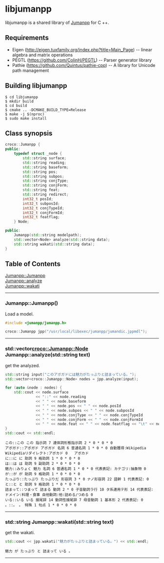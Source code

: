 # libjumanpp

libjumanpp is a shared library of [Jumanpp](https://github.com/ku-nlp/jumanpp) for C ++.


## Requirements

* Eigen (http://eigen.tuxfamily.org/index.php?title=Main_Page) -- linear algebra and matrix operations
* PEGTL (https://github.com/ColinH/PEGTL) -- Parser generator library
* Pathie (https://github.com/Quintus/pathie-cpp) -- A library for Unicode path management

## Building libjumanpp

```
$ cd libjumanpp
$ mkdir build
$ cd build
$ cmake .. -DCMAKE_BUILD_TYPE=Release
$ make -j $(nproc)
$ sudo make install
```

## Class synopsis

```c++
croco::Jumanpp {
public:
    typedef struct _node {
        std::string surface;
        std::string reading;
        std::string baseform;
        std::string pos;
        std::string subpos;
        std::string conjType;
        std::string conjForm;
        std::string feat;
        std::string redirect;
        int32_t posId;
        int32_t subposId;
        int32_t conjTypeId;
        int32_t conjFormId;
        int32_t featflag;
    } Node;

public:
    Jumanpp(std::string modelpath);
    std::vector<Node> analyze(std::string data);
    std::string wakati(std::string data);
}
```

## Table of Contents

[Jumanpp::Jumanpp](#__construct)  
[Jumanpp::analyze](#analyze)  
[Jumanpp::wakati](#wakati)  

-----

### <a name="__construct">Jumanpp::Jumanpp()

Load a model.

```c++
#include <jumanpp/jumanpp.h>

croco::Jumanpp jpp("/usr/local/libexec/jumanpp/jumandic.jppmdl");
```

-----

### <a name="analyze">std::vector<croco::Jumanpp::Node> Jumanpp::analyze(std::string text)

get the analyzed.

```c++
std::string input("このアボガドには魅力がたっぷりと詰まっている。");
std::vector<croco::Jumanpp::Node> nodes = jpp.analyze(input);

for (auto &node : nodes) {
    std::cout << node.surface
              << "::" << node.reading
              << " " << node.baseform
              << " " << node.pos << " " << node.posId
              << " " << node.subpos << " " << node.subposId
              << " " << node.conjType << " " << node.conjTypeId
              << " " << node.conjForm << " " << node.conjFormId
              << " " << node.feat << " " << node.featflag << "\t" << node.redirect << "\n";
}
std::cout << std::endl;
```
```
この::この この 指示詞 7 連体詞形態指示詞 2 * 0 * 0 * 0	
アボガド::アボガド アボガド 名詞 6 普通名詞 1 * 0 * 0 自動獲得:Wikipedia Wikipediaリダイレクト:アボカド 0	アボカド
に::に に 助詞 9 格助詞 1 * 0 * 0 * 0	
は::は は 助詞 9 副助詞 2 * 0 * 0 * 0	
魅力::みりょく 魅力 名詞 6 普通名詞 1 * 0 * 0 代表表記: カテゴリ:抽象物 0	
が::が が 助詞 9 格助詞 1 * 0 * 0 * 0	
たっぷり::たっぷり たっぷりだ 形容詞 3 * 0 ナノ形容詞 22 語幹 1 代表表記: 0	
と::と と 助詞 9 格助詞 1 * 0 * 0 * 0	
詰まって::つまって 詰まる 動詞 2 * 0 子音動詞ラ行 10 タ系連用テ形 14 代表表記: ドメイン:料理・食事 自他動詞:他:詰める/つめる 0	
いる::いる いる 接尾辞 14 動詞性接尾辞 7 母音動詞 1 基本形 2 代表表記: 0	
。::。 。 特殊 1 句点 1 * 0 * 0 * 0	
```
-----

### <a name="wakati">std::string Jumanpp::wakati(std::string text)

get the wakati.

```c++
std::cout << jpp.wakati("魅力がたっぷりと詰まっている。") << std::endl;
```
```
魅力 が たっぷり と 詰まって いる 。
```
-----

